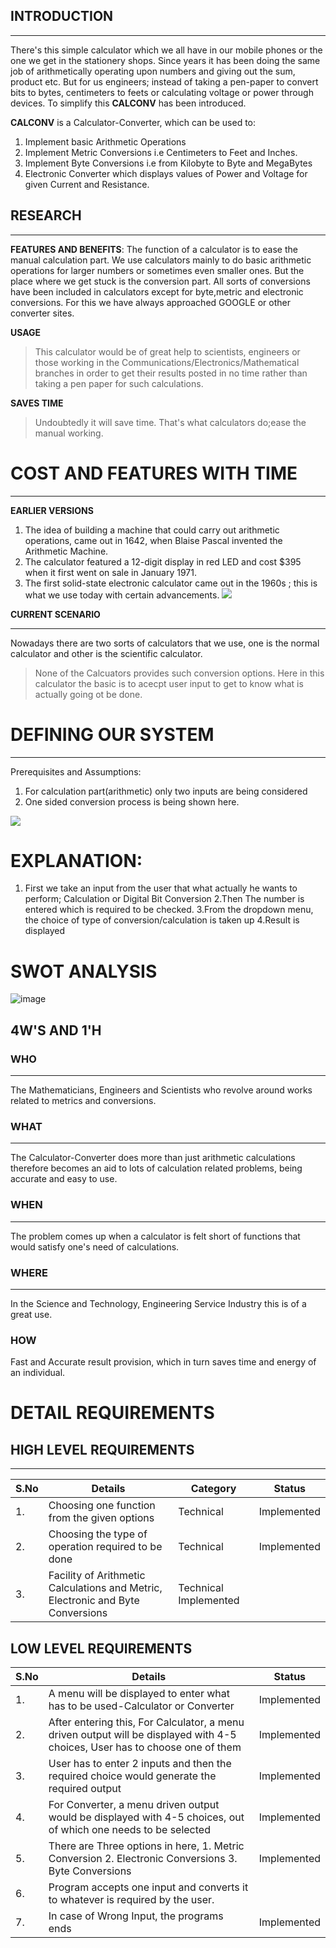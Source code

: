 

## INTRODUCTION
****
There's this simple calculator which we all have in our mobile phones or the one we get in the stationery shops.
Since years it has been doing the same job of arithmetically operating upon numbers and giving out the sum, product etc. But for us engineers; instead of taking a pen-paper to convert bits to bytes, centimeters to feets or calculating voltage or power through devices. 
To simplify this **CALCONV** has been introduced. 


**CALCONV** is a Calculator-Converter, which can be used to: 
1. Implement basic Arithmetic Operations
2. Implement Metric Conversions i.e Centimeters to Feet and Inches.
3. Implement Byte Conversions i.e from Kilobyte to Byte and MegaBytes
4. Electronic Converter which displays values of Power and Voltage for given Current and Resistance.

## RESEARCH
****
**FEATURES AND BENEFITS**:
The function of a calculator is to ease the manual calculation part. We use calculators mainly to do basic arithmetic operations for larger numbers or sometimes even smaller ones.
But the place where we get stuck is the conversion part. All sorts of conversions have been included in calculators except for byte,metric and electronic conversions. For this we have always approached GOOGLE or other converter sites.

 **USAGE**

>This calculator would be of great help to scientists, engineers or those working in the  Communications/Electronics/Mathematical branches in order to get their results posted in no time rather than taking a pen paper for such calculations.

**SAVES TIME**
>Undoubtedly it will save time. That's what calculators do;ease the manual working.

# COST AND FEATURES WITH TIME
****
**EARLIER VERSIONS**
 1. The idea of building a machine that could carry out arithmetic operations, came out in 1642, when Blaise Pascal invented the Arithmetic Machine.
2. The calculator featured a 12-digit display in red LED and cost $395 when it first went on sale in January 1971.
3. The first solid-state electronic calculator came out in the 1960s ; this is what we use today with certain advancements.
                ![](https://github.com/Ankana9910/miniprojectltts/blob/274aa1c76f621e3c0602b0939c8cb33f8b01dde3/2_Design/calculator.jpg)


**CURRENT SCENARIO**
****
Nowadays there are two sorts of calculators that we use, one is the normal calculator and other is the scientific calculator. 


 
> None of the Calcuators provides such conversion options.
> Here in this calculator the basic is to acecpt user input to get to know what is actually going ot be done.

# **DEFINING OUR SYSTEM**
****
Prerequisites and Assumptions:
1. For calculation part(arithmetic) only two inputs are being considered
2. One sided conversion process is being shown here.

![](https://github.com/Ankana9910/miniprojectltts/blob/30d011596e5aa5aa67d2999e02d59ad7034c9201/2_Design/diag1.png)



# EXPLANATION:

1. First we take an input from the user that what actually he wants to perform; Calculation or Digital Bit Conversion
2.Then The number is entered which is required to be checked.
3.From the dropdown menu, the choice of type of conversion/calculation is taken up
4.Result is displayed



# SWOT ANALYSIS

![image](https://github.com/Ankana9910/miniprojectltts/blob/f838eddc23ae5f24af8eecdad59469d5c64bd299/2_Design/Untitled%20Workspace.jpg)

## 4W'S AND 1'H

 ### **WHO**
***
The Mathematicians, Engineers and Scientists who revolve around works related to metrics and conversions.

### **WHAT**
****
The Calculator-Converter does more than just arithmetic calculations therefore becomes an aid to lots of calculation related problems, being accurate and easy to use.

### **WHEN**
***
The problem comes up when a calculator is felt short of functions that would satisfy one's need of calculations.

### **WHERE**
***
In the Science and Technology, Engineering Service Industry this is of a great use.

### **HOW**
Fast and Accurate result provision, which in turn saves time and energy of an individual.

# DETAIL REQUIREMENTS


## HIGH LEVEL REQUIREMENTS
***
|S.No| Details | Category | Status|
|------|-----|-----|-----|
|1.| Choosing one function from the given options| Technical|Implemented|
|2.| Choosing the type of operation required to be done | Technical|Implemented|
|3.| Facility of Arithmetic Calculations and Metric, Electronic and Byte Conversions|Technical Implemented|



## LOW LEVEL REQUIREMENTS

|S.No| Details | Status| 
|----|----|---|
|1.| A menu will be displayed to enter what has to be used-Calculator or Converter| Implemented|
|2.| After entering this, For Calculator, a menu driven output will be displayed with 4-5 choices, User has to choose one of them| Implemented|
|3.| User has to enter 2 inputs and then the required choice would generate the required output|Implemented|
|4.| For Converter, a menu driven output would be displayed with 4-5 choices, out of which one needs to be selected|Implemented|
|5.| There are Three options in here, 1. Metric Conversion 2. Electronic Conversions 3. Byte Conversions |Implemented|
|6.| Program accepts one input and converts it to whatever is required by the user.
|7.| In case of Wrong Input, the programs ends |Implemented|















